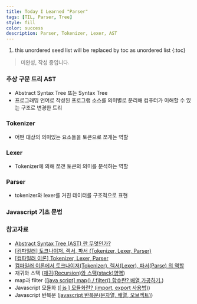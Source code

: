 ```yaml
---
title: Today I Learned "Parser"
tags: [TIL, Parser, Tree]
style: fill
color: success
description: Parser, Tokenizer, Lexer, AST
---
```


1. this unordered seed list will be replaced by toc as unordered list
{:toc}

> 미완성, 작성 중입니다.

### 추상 구문 트리 AST
- Abstract Syntax Tree 또는 Syntax Tree
- 프로그래밍 언어로 작성된 프로그램 소스를 의미별로 분리해 컴퓨터가 이해할 수 있는 구조로 변경한 트리

### Tokenizer
- 어떤 대상의 의미있는 요소들을 토큰으로 쪼개는 역할

### Lexer
- Tokenizer에 의해 쪼갠 토큰의 의미를 분석하는 역할

### Parser
- tokenizer와 lexer를 거친 데이터를 구조적으로 표현

### Javascript 기초 문법

### 참고자료
- [Abstract Syntax Tree (AST) 란 무엇인가?](https://jake-seo-dev.tistory.com/124)
- [[컴파일러] 토크나이저, 렉서, 파서 (Tokenizer, Lexer, Parser)](https://gobae.tistory.com/94)
- [[컴파일러 이론] Tokenizer, Lexer, Parser](https://trumanfromkorea.tistory.com/79)
- [컴파일러 이론에서 토크나이저(Tokenizer), 렉서(Lexer), 파서(Parse) 의 역할](https://velog.io/@mu1616/%EC%BB%B4%ED%8C%8C%EC%9D%BC%EB%9F%AC-%EC%9D%B4%EB%A1%A0%EC%97%90%EC%84%9C-%ED%86%A0%ED%81%AC%EB%82%98%EC%9D%B4%EC%A0%80Tokenizer-%EB%A0%89%EC%84%9CLexer-%ED%8C%8C%EC%84%9CParse-%EC%9D%98-%EC%97%AD%ED%95%A0)
- 재귀와 스택 ([재귀(Recursion)와 스택(stack)영역](https://bentist.tistory.com/57#:~:text=%EC%BB%B4%ED%93%A8%ED%84%B0%20%EA%B3%BC%ED%95%99%EC%97%90%20%EC%9E%88%EC%96%B4%EC%84%9C%20%EC%9E%AC%EA%B7%80,%ED%95%98%EA%B8%B0%20%EC%89%AC%EC%9A%B4%20%EA%B2%BD%EC%9A%B0%EA%B0%80%20%EB%A7%8E%EB%8B%A4.))
- map과 filter ([[java script] map() / filter() 함수란? 배열 가공하기.](https://cheershennah.tistory.com/224))
- Javascript 모듈화 ([[ js ] 모듈화란? (import, export 사용법)](https://velog.io/@rozley/js-%EB%AA%A8%EB%93%88%ED%99%94%EB%9E%80-import-export-%EC%82%AC%EC%9A%A9%EB%B2%95))
- Javascript 반복문 ([javascript 반복문(문자열, 배열, 오브젝트)](https://velog.io/@taelee/javascript-%EB%B0%98%EB%B3%B5%EB%AC%B8%EB%AC%B8%EC%9E%90%EC%97%B4-%EB%B0%B0%EC%97%B4-%EC%98%A4%EB%B8%8C%EC%A0%9D%ED%8A%B8))